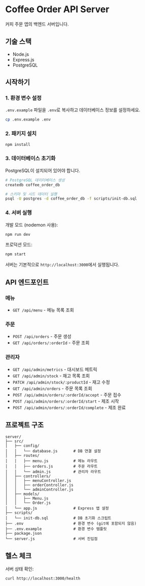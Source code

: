 # Coffee Order API Server

커피 주문 앱의 백엔드 서버입니다.

## 기술 스택

- Node.js
- Express.js
- PostgreSQL

## 시작하기

### 1. 환경 변수 설정

`.env.example` 파일을 `.env`로 복사하고 데이터베이스 정보를 설정하세요.

```bash
cp .env.example .env
```

### 2. 패키지 설치

```bash
npm install
```

### 3. 데이터베이스 초기화

PostgreSQL이 설치되어 있어야 합니다.

```bash
# PostgreSQL 데이터베이스 생성
createdb coffee_order_db

# 스키마 및 시드 데이터 실행
psql -U postgres -d coffee_order_db -f scripts/init-db.sql
```

### 4. 서버 실행

개발 모드 (nodemon 사용):
```bash
npm run dev
```

프로덕션 모드:
```bash
npm start
```

서버는 기본적으로 `http://localhost:3000`에서 실행됩니다.

## API 엔드포인트

### 메뉴

- `GET /api/menu` - 메뉴 목록 조회

### 주문

- `POST /api/orders` - 주문 생성
- `GET /api/orders/:orderId` - 주문 조회

### 관리자

- `GET /api/admin/metrics` - 대시보드 메트릭
- `GET /api/admin/stock` - 재고 목록 조회
- `PATCH /api/admin/stock/:productId` - 재고 수정
- `GET /api/admin/orders` - 주문 목록 조회
- `POST /api/admin/orders/:orderId/accept` - 주문 접수
- `POST /api/admin/orders/:orderId/start` - 제조 시작
- `POST /api/admin/orders/:orderId/complete` - 제조 완료

## 프로젝트 구조

```
server/
├── src/
│   ├── config/
│   │   └── database.js       # DB 연결 설정
│   ├── routes/
│   │   ├── menu.js           # 메뉴 라우트
│   │   ├── orders.js         # 주문 라우트
│   │   └── admin.js          # 관리자 라우트
│   ├── controllers/
│   │   ├── menuController.js
│   │   ├── orderController.js
│   │   └── adminController.js
│   ├── models/
│   │   ├── Menu.js
│   │   └── Order.js
│   └── app.js                # Express 앱 설정
├── scripts/
│   └── init-db.sql           # DB 초기화 스크립트
├── .env                      # 환경 변수 (git에 포함되지 않음)
├── .env.example              # 환경 변수 템플릿
├── package.json
└── server.js                 # 서버 진입점
```

## 헬스 체크

서버 상태 확인:
```bash
curl http://localhost:3000/health
```

